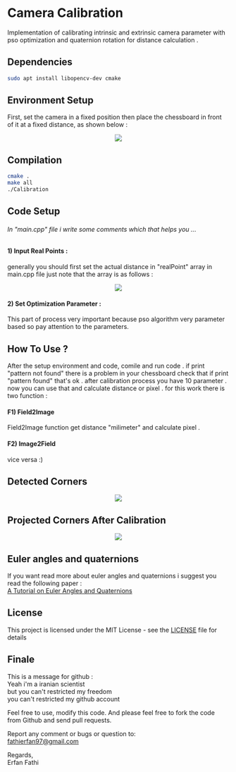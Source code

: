 # Camera Calibration

Implementation of calibrating intrinsic and extrinsic camera parameter
with pso optimization and quaternion rotation for distance calculation .


## Dependencies

```bash
sudo apt install libopencv-dev cmake
```

## Environment Setup

First, set the camera in a fixed position then place the chessboard 
in front of it at a fixed distance, as shown below :

<p align="center">
<img src = "https://github.com/ErfanFathi/camera-calibration/blob/master/utils/setup.jpg"</img>
</p>

## Compilation 

```bash
cmake .
make all
./Calibration
```

## Code Setup

###### In "main.cpp" file i write some comments which that helps you ... <br />

#### 1) Input Real Points :

generally you should first set the actual distance in "realPoint" array in main.cpp file
just note that the array is as follows :

<p align="center">
<img src = "https://github.com/ErfanFathi/camera-calibration/blob/master/utils/configuration.jpg"</img>
</p>

#### 2) Set Optimization Parameter :

This part of process very important because pso algorithm 
very parameter based so pay attention to the parameters. <br />

## How To Use ?

After the setup environment and code, comile and run code .
if print "pattern not found" there is a problem in your chessboard
check that if print "pattern found" that's ok . after calibration process you have 10 parameter .
now you can use that and calculate distance or pixel .
for this work there is two function : <br />
#### F1) Field2Image
Field2Image function get distance "milimeter" and calculate pixel .
#### F2) Image2Field
vice versa :)

## Detected Corners

<p align="center">
<img src = "https://github.com/ErfanFathi/camera-calibration/blob/master/utils/actual_corners.jpg"</img>
</p>

## Projected Corners After Calibration

<p align="center">
<img src = "https://github.com/ErfanFathi/camera-calibration/blob/master/utils/projected_corners.jpg"</img>
</p>

## Euler angles and quaternions

If you want read more about euler angles and quaternions i suggest you read the following paper : <br />
[A Tutorial on Euler Angles and Quaternions](http://www.weizmann.ac.il/sci-tea/benari/sites/sci-tea.benari/files/uploads/softwareAndLearningMaterials/quaternion-tutorial-2-0-1.pdf)

## License

This project is licensed under the MIT License - see the [LICENSE](LICENSE) file for details

## Finale

This is a message for github : <br /> 
Yeah i'm a iranian scientist <br />
but you can't restricted my freedom <br />
you can't restricted my github account <br />

Feel free to use, modify this code. And please feel free to fork the code 
from Github and send pull requests.

Report any comment or bugs or question to:<br />
fathierfan97@gmail.com<br />

Regards,<br />
Erfan Fathi<br />
